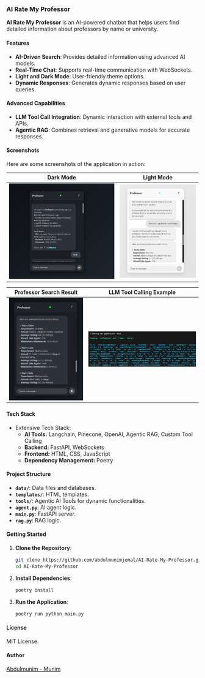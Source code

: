 ### AI Rate My Professor

**AI Rate My Professor** is an AI-powered chatbot that helps users find detailed information about professors by name or university.

#### Features

- **AI-Driven Search**: Provides detailed information using advanced AI models.
- **Real-Time Chat**: Supports real-time communication with WebSockets.
- **Light and Dark Mode**: User-friendly theme options.
- **Dynamic Responses**: Generates dynamic responses based on user queries.

#### Advanced Capabilities

- **LLM Tool Call Integration**: Dynamic interaction with external tools and APIs.
- **Agentic RAG**: Combines retrieval and generative models for accurate responses.

#### Screenshots

Here are some screenshots of the application in action:

|                                                  Dark Mode                                                   |                                                  Light Mode                                                   |
| :----------------------------------------------------------------------------------------------------------: | :-----------------------------------------------------------------------------------------------------------: |
| ![Dark Mode](https://raw.githubusercontent.com/abdulmunimjemal/AI-Rate-My-Professor/main/screenshot/ss1.png) | ![Light Mode](https://raw.githubusercontent.com/abdulmunimjemal/AI-Rate-My-Professor/main/screenshot/ss4.png) |

|                                             Professor Search Result                                              |                                            LLM Tool Calling Example                                             |
| :--------------------------------------------------------------------------------------------------------------: | :-------------------------------------------------------------------------------------------------------------: |
| ![Search Result](https://raw.githubusercontent.com/abdulmunimjemal/AI-Rate-My-Professor/main/screenshot/ss2.png) | ![Tool Calling](https://raw.githubusercontent.com/abdulmunimjemal/AI-Rate-My-Professor/main/screenshot/ss3.png) |

#### Tech Stack

- Extensive Tech Stack:
  - **AI Tools:** Langchain, Pinecone, OpenAI, Agentic RAG, Custom Tool Calling
  - **Backend:** FastAPI, WebSockets
  - **Frontend:** HTML, CSS, JavaScript
  - **Dependency Management:** Poetry

#### Project Structure

- **`data/`**: Data files and databases.
- **`templates/`**: HTML templates.
- **`tools/`**: Agentic AI Tools for dynamic functionalities.
- **`agent.py`**: AI agent logic.
- **`main.py`**: FastAPI server.
- **`rag.py`**: RAG logic.

#### Getting Started

1. **Clone the Repository**:
   ```bash
   git clone https://github.com/abdulmunimjemal/AI-Rate-My-Professor.git
   cd AI-Rate-My-Professor
   ```
2. **Install Dependencies**:
   ```bash
   poetry install
   ```
3. **Run the Application**:
   ```bash
   poetry run python main.py
   ```

#### License

MIT License.

#### Author

[Abdulmunim - Munim](https://github.com/abdulmunimjemal)
